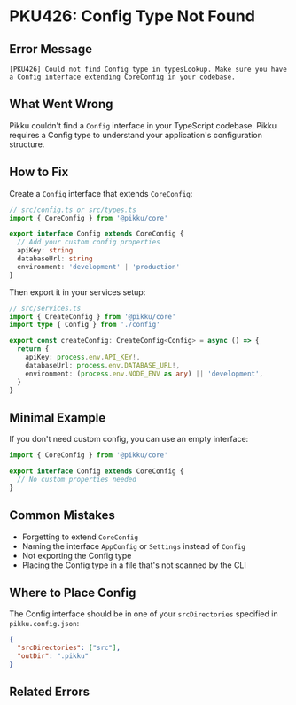 # PKU426: Config Type Not Found

## Error Message

```
[PKU426] Could not find Config type in typesLookup. Make sure you have a Config interface extending CoreConfig in your codebase.
```

## What Went Wrong

Pikku couldn't find a `Config` interface in your TypeScript codebase. Pikku requires a Config type to understand your application's configuration structure.

## How to Fix

Create a `Config` interface that extends `CoreConfig`:

```typescript
// src/config.ts or src/types.ts
import { CoreConfig } from '@pikku/core'

export interface Config extends CoreConfig {
  // Add your custom config properties
  apiKey: string
  databaseUrl: string
  environment: 'development' | 'production'
}
```

Then export it in your services setup:

```typescript
// src/services.ts
import { CreateConfig } from '@pikku/core'
import type { Config } from './config'

export const createConfig: CreateConfig<Config> = async () => {
  return {
    apiKey: process.env.API_KEY!,
    databaseUrl: process.env.DATABASE_URL!,
    environment: (process.env.NODE_ENV as any) || 'development',
  }
}
```

## Minimal Example

If you don't need custom config, you can use an empty interface:

```typescript
import { CoreConfig } from '@pikku/core'

export interface Config extends CoreConfig {
  // No custom properties needed
}
```

## Common Mistakes

- Forgetting to extend `CoreConfig`
- Naming the interface `AppConfig` or `Settings` instead of `Config`
- Not exporting the Config type
- Placing the Config type in a file that's not scanned by the CLI

## Where to Place Config

The Config interface should be in one of your `srcDirectories` specified in `pikku.config.json`:

```json
{
  "srcDirectories": ["src"],
  "outDir": ".pikku"
}
```

## Related Errors
